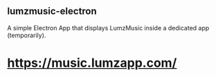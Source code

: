## lumzmusic-electron

A simple Electron App that displays LumzMusic inside a dedicated app (temporarily).

# https://music.lumzapp.com/
